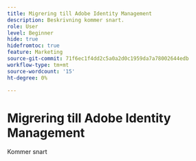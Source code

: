 ```yaml
---
title: Migrering till Adobe Identity Management
description: Beskrivning kommer snart.
role: User
level: Beginner
hide: true
hidefromtoc: true
feature: Marketing
source-git-commit: 71f6ec1f4dd2c5a0a2d0c1959da7a78002644edb
workflow-type: tm+mt
source-wordcount: '15'
ht-degree: 0%

---
```


# Migrering till Adobe Identity Management

Kommer snart
